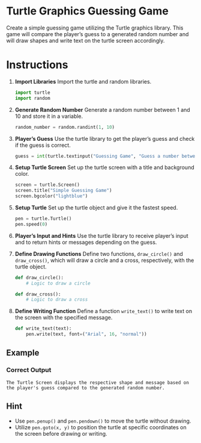 # Turtle Graphics Guessing Game
Create a simple guessing game utilizing the Turtle graphics library. This game will compare the player’s guess to a generated random number and will draw shapes and write text on the turtle screen accordingly.

# Instructions
1. **Import Libraries**
   Import the turtle and random libraries.
   ```python
   import turtle
   import random
   ```
   
2. **Generate Random Number**
   Generate a random number between 1 and 10 and store it in a variable.
   ```python
   random_number = random.randint(1, 10)
   ```

3. **Player’s Guess**
   Use the turtle library to get the player’s guess and check if the guess is correct.
   ```python
   guess = int(turtle.textinput("Guessing Game", "Guess a number between 1 and 10:"))
   ```

4. **Setup Turtle Screen**
   Set up the turtle screen with a title and background color.
   ```python
   screen = turtle.Screen()
   screen.title("Simple Guessing Game")
   screen.bgcolor("lightblue")
   ```

5. **Setup Turtle**
   Set up the turtle object and give it the fastest speed.
   ```python
   pen = turtle.Turtle()
   pen.speed(0)
   ```

6. **Player’s Input and Hints**
   Use the turtle library to receive player’s input and to return hints or messages depending on the guess.

7. **Define Drawing Functions**
   Define two functions, `draw_circle()` and `draw_cross()`, which will draw a circle and a cross, respectively, with the turtle object.
   ```python
   def draw_circle():
       # Logic to draw a circle
   
   def draw_cross():
       # Logic to draw a cross
   ```

8. **Define Writing Function**
   Define a function `write_text()` to write text on the screen with the specified message.
   ```python
   def write_text(text):
       pen.write(text, font=("Arial", 16, "normal"))
   ```

## Example
### Correct Output
```plaintext
The Turtle Screen displays the respective shape and message based on the player's guess compared to the generated random number.
```

## Hint
- Use `pen.penup()` and `pen.pendown()` to move the turtle without drawing.
- Utilize `pen.goto(x, y)` to position the turtle at specific coordinates on the screen before drawing or writing.
